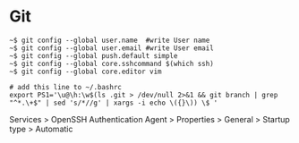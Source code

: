 #  Git

```shell
~$ git config --global user.name  #write User name
~$ git config --global user.email #write User email
~$ git config --global push.default simple
~$ git config --global core.sshcommand $(which ssh)
~$ git config --global core.editor vim

# add this line to ~/.bashrc
export PS1='\u@\h:\w$(ls .git > /dev/null 2>&1 && git branch | grep "^*.\+$" | sed 's/*//g' | xargs -i echo \({}\)) \$ '
```

Services >  OpenSSH Authentication Agent > Properties > General > Startup type > Automatic
